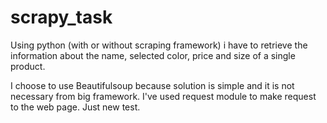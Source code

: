# scrapy_task
Using python (with or without scraping framework) i have to retrieve the information about the name, selected color, price and size of a single product.

I choose to use Beautifulsoup because solution is simple and it is not necessary from big framework.
I've used request module to make request to the web page.
Just new test.
